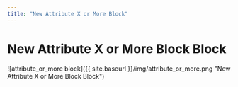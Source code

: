 ```yaml
---
title: "New Attribute X or More Block"
---
```

# New Attribute X or More Block Block
![attribute_or_more block]({{ site.baseurl }}/img/attribute_or_more.png "New Attribute X or More Block Block")
